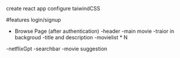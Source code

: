 create react app 
configure taiwindCSS

#features
login/signup 
- Browse Page (after authentication)
-header 
-main movie 
-traior in backgroud
-title and description 
-movielist * N

-netflixGpt 
-searchbar 
-movie suggestion
